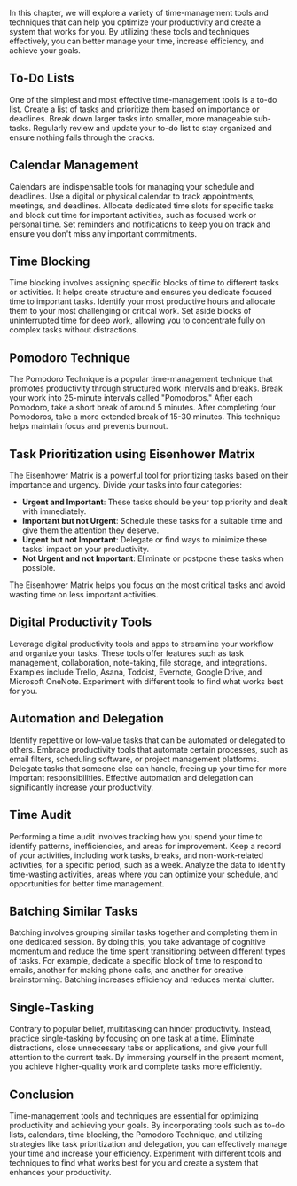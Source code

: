 
In this chapter, we will explore a variety of time-management tools and techniques that can help you optimize your productivity and create a system that works for you. By utilizing these tools and techniques effectively, you can better manage your time, increase efficiency, and achieve your goals.

**To-Do Lists**
---------------

One of the simplest and most effective time-management tools is a to-do list. Create a list of tasks and prioritize them based on importance or deadlines. Break down larger tasks into smaller, more manageable sub-tasks. Regularly review and update your to-do list to stay organized and ensure nothing falls through the cracks.

**Calendar Management**
-----------------------

Calendars are indispensable tools for managing your schedule and deadlines. Use a digital or physical calendar to track appointments, meetings, and deadlines. Allocate dedicated time slots for specific tasks and block out time for important activities, such as focused work or personal time. Set reminders and notifications to keep you on track and ensure you don't miss any important commitments.

**Time Blocking**
-----------------

Time blocking involves assigning specific blocks of time to different tasks or activities. It helps create structure and ensures you dedicate focused time to important tasks. Identify your most productive hours and allocate them to your most challenging or critical work. Set aside blocks of uninterrupted time for deep work, allowing you to concentrate fully on complex tasks without distractions.

**Pomodoro Technique**
----------------------

The Pomodoro Technique is a popular time-management technique that promotes productivity through structured work intervals and breaks. Break your work into 25-minute intervals called "Pomodoros." After each Pomodoro, take a short break of around 5 minutes. After completing four Pomodoros, take a more extended break of 15-30 minutes. This technique helps maintain focus and prevents burnout.

**Task Prioritization using Eisenhower Matrix**
-----------------------------------------------

The Eisenhower Matrix is a powerful tool for prioritizing tasks based on their importance and urgency. Divide your tasks into four categories:

* **Urgent and Important**: These tasks should be your top priority and dealt with immediately.
* **Important but not Urgent**: Schedule these tasks for a suitable time and give them the attention they deserve.
* **Urgent but not Important**: Delegate or find ways to minimize these tasks' impact on your productivity.
* **Not Urgent and not Important**: Eliminate or postpone these tasks when possible.

The Eisenhower Matrix helps you focus on the most critical tasks and avoid wasting time on less important activities.

**Digital Productivity Tools**
------------------------------

Leverage digital productivity tools and apps to streamline your workflow and organize your tasks. These tools offer features such as task management, collaboration, note-taking, file storage, and integrations. Examples include Trello, Asana, Todoist, Evernote, Google Drive, and Microsoft OneNote. Experiment with different tools to find what works best for you.

**Automation and Delegation**
-----------------------------

Identify repetitive or low-value tasks that can be automated or delegated to others. Embrace productivity tools that automate certain processes, such as email filters, scheduling software, or project management platforms. Delegate tasks that someone else can handle, freeing up your time for more important responsibilities. Effective automation and delegation can significantly increase your productivity.

**Time Audit**
--------------

Performing a time audit involves tracking how you spend your time to identify patterns, inefficiencies, and areas for improvement. Keep a record of your activities, including work tasks, breaks, and non-work-related activities, for a specific period, such as a week. Analyze the data to identify time-wasting activities, areas where you can optimize your schedule, and opportunities for better time management.

**Batching Similar Tasks**
--------------------------

Batching involves grouping similar tasks together and completing them in one dedicated session. By doing this, you take advantage of cognitive momentum and reduce the time spent transitioning between different types of tasks. For example, dedicate a specific block of time to respond to emails, another for making phone calls, and another for creative brainstorming. Batching increases efficiency and reduces mental clutter.

**Single-Tasking**
------------------

Contrary to popular belief, multitasking can hinder productivity. Instead, practice single-tasking by focusing on one task at a time. Eliminate distractions, close unnecessary tabs or applications, and give your full attention to the current task. By immersing yourself in the present moment, you achieve higher-quality work and complete tasks more efficiently.

**Conclusion**
--------------

Time-management tools and techniques are essential for optimizing productivity and achieving your goals. By incorporating tools such as to-do lists, calendars, time blocking, the Pomodoro Technique, and utilizing strategies like task prioritization and delegation, you can effectively manage your time and increase your efficiency. Experiment with different tools and techniques to find what works best for you and create a system that enhances your productivity.
